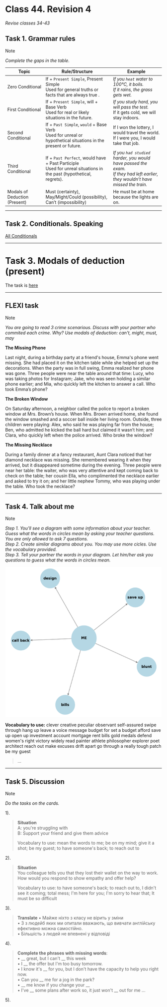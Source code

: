 ﻿# Class 44. Revision 4
*Revise classes 34-43* 

## Task 1. Grammar rules
> [!NOTE]
> *Complete the gaps in the table.* 

| Topic | Rule/Structure | Example |
|---|---|---|
| Zero Conditional |If + `Present Simple`, Present Simple </br> Used for general truths or facts that are always true . | *If you `heat` water to 100°C, it boils.* </br> *If it rains, the grass gets wet.*|
| First Conditional | If + `Present Simple`, will + Base Verb </br> Used for real or likely situations in the future. | *If you study hard, you will pass the test.* </br> If it gets cold, we will stay indoors. |
| Second Conditional | If + `Past Simple`, `would` + Base Verb </br> Used for unreal or hypothetical situations in the present or future. | If I won the lottery, I would travel the world. </br> If I were you, I would take that job. |
| Third Conditional | If + `Past Perfect`, would have + Past Participle </br> Used for unreal situations in the past (hypothetical, regrets). | *If you `had studied` harder, you would have passed the exam.* </br> *If they had left earlier, they wouldn’t have missed the train.* |
| Modals of Deduction (Present) | Must (certainty), May/Might/Could (possibility), Can’t (impossibility) | He must be at home because the lights are on. |

---

## Task 2. Conditionals. Speaking 

[All Conditionals](https://wordwall.net/resource/25618558/all-conditionals)  

---

# Task 3. Modals of deduction (present) 

The task is [here](https://learningapps.org/view3057700?&allowFullscreen=1)

---

## FLEXI task
> [!NOTE]  
> *You are going to read 3 crime scenarious. Discuss with your partner who commited each crime. Why? Use modals of deduction: can't, might, must, may* 

**The Missing Phone**

Last night, during a birthday party at a friend's house, Emma's phone went missing. She had placed it on the kitchen table while she helped set up the decorations. When the party was in full swing, Emma realized her phone was gone. Three people were near the table around that time: Lucy, who was taking photos for Instagram; Jake, who was seen holding a similar phone earlier; and Mia, who quickly left the kitchen to answer a call. Who took Emma’s phone?

**The Broken Window**

On Saturday afternoon, a neighbor called the police to report a broken window at Mrs. Brown’s house. When Mrs. Brown arrived home, she found the window smashed and a soccer ball inside her living room. Outside, three children were playing: Alex, who said he was playing far from the house; Ben, who admitted he kicked the ball hard but claimed it wasn’t him; and Clara, who quickly left when the police arrived. Who broke the window?

**The Missing Necklace**

During a family dinner at a fancy restaurant, Aunt Clara noticed that her diamond necklace was missing. She remembered wearing it when they arrived, but it disappeared sometime during the evening. Three people were near her table: the waiter, who was very attentive and kept coming back to check on the table; her cousin Ella, who complimented the necklace earlier and asked to try it on; and her little nephew Tommy, who was playing under the table. Who took the necklace?

---

## Task 4. Talk about me
> [!NOTE]  
> *Step 1. You'll see a diagram with some information about your teacher. Guess what the words in circles mean by asking your teacher questions. You are only allowed to ask 7 questions.*  
> *Step 2. Create similar diagrams about you. You may use more cicles. Use the vocabulary provided.*  
> *Step 3. Tell your partner the words in your diagram. Let him/her ask you questions to guess what the words in circles mean.*  

![01968f79-a33d-79f7-a73d-b39824deb542](./img/04/01968f79-a33d-79f7-a73d-b39824deb542.png)

**Vocabulary to use:**
clever
creative
peculiar
observant
self-assured
swipe through
hang up
leave a voice message
budget for
set a budget
afford
save up
open up
investment account
mortgage
rent
bills
gold medals
defend
women's right
victory
widely read
painter
athlete
philosopher
explorer
poet
architect
reach out
make excuses
drift apart
go through a really tough patch
be my guest

> ...

---

## Task 5. Discussion
> [!NOTE]  
> *Do the tasks on the cards.*  

1).
> **Situation**  
> A: you're struggling with  
> B: Support your friend and give them advice  
> 
> Vocabulary to use: mean the words to me; be on my mind; give it a shot; be my guest; to have someone's back; to reach out to

2). 
> **Situation**  
> You colleague tells you that they lost their wallet on the way to work. How would you respond to show empathy and offer help?  
>  
> Vocabulary to use: to have someone's back; to reach out to, I didn't see it coming; total mess; I'm here for you; I'm sorry to hear that; It must be so difficult  

3).
> **Translate**
> • Майже ніхто з класу не вірить у зміни  
> • 3 з людейб яких ми опитали вважають, що вивчати англійську ефективно можна самостійно.  
> • Більшість з людей не впевнені у відповіді  

4).  
> **Complete the phrases with missing words**:  
> • __ great, but I can't __ this week  
> • I __ the offer but I'm too busy tomorrow.  
> • I know it's __ for you, but I don't have the capacity to help you right now.  
> • Can you __ me for a jog in the park?  
> • __ me know if you change your __  
> • I've __ some plans after work so, it just won't __ out for me ...  

5).